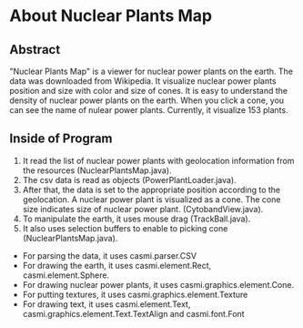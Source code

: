 # About Nuclear Plants Map

## Abstract
"Nuclear Plants Map" is a viewer for nuclear power plants on the earth. The data was downloaded from Wikipedia. It visualize nuclear power plants position and size with color and size of cones. It is easy to understand the density of nuclear power plants on the earth. When you click a cone, you can see the name of nulear power plants. Currently, it visualize 153 plants.

## Inside of Program
1.  It read the list of nuclear power plants with geolocation information from the resources (NuclearPlantsMap.java).
2.  The csv data is read as objects (PowerPlantLoader.java).
3.  After that, the data is set to the appropriate position according to the geolocation. A nuclear power plant is visualized as a cone. The cone size indicates size of nuclear power plant. (CytobandView.java).
4.  To manipulate the earth, it uses mouse drag (TrackBall.java).
5.  It also uses selection buffers to enable to picking  cone (NuclearPlantsMap.java).

- For parsing the data, it uses casmi.parser.CSV
- For drawing the earth, it uses casmi.element.Rect, casmi.element.Sphere.
- For drawing nuclear power plants, it uses casmi.graphics.element.Cone.
- For putting textures, it uses casmi.graphics.element.Texture
- For drawing text, it uses casmi.element.Text, casmi.graphics.element.Text.TextAlign and casmi.font.Font

